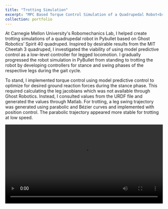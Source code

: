 ```yaml
---
title: "Trotting Simulation"
excerpt: "MPC Based Torque Control Simulation of a Quadrupedal Robot<br/><img src='/images/smartBraid500.png'>"
collection: portfolio
---
```


At Carnegie Mellon University's Robomechanics Lab, I helped create trotting simulations of a quadrupedal robot in Pybullet based on Ghost Robotics’ Spirit 40 quadruped. Inspired by desirable results from the MIT Cheetah 3 quadruped, I investigated the viability of using model predictive control as a low-level controller for legged locomotion. I gradually progressed the robot simulation in PyBullet from standing to trotting the robot by developing controllers for stance and swing phases of the respective legs during the gait cycle. 

To stand, I implemented torque control using model predictive control to optimize for desired ground reaction forces during the stance phase. This required calculating the leg jacobians which was not available through Ghost Robotics. Instead, I consulted values from the URDF file and generated the values through Matlab. For trotting, a leg swing trajectory was generated using parabolic and Bézier curves and implemented with position control. The parabolic trajectory appeared more stable for trotting at low speed.

<video  style="display:block; width:100%; height:auto;" autoplay controls loop="loop">
    <source src="{{ site.baseurl }}/media/smartBraids/spiritsimwalk.mp4" type="video/mp4" />
    # <source src="{{ site.baseurl }}/media/smartBraids/SmartBraidGuide.ogv" type="video/ogg" />
    # <source src="{{ site.baseurl }}/media/smartBraids/SmartBraidGuide.webm" type="video/webm" />
</video>

<!-- [Picture of jig in CAD] -->
